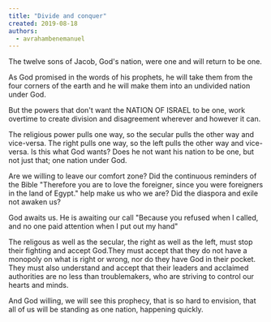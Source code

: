 ```yaml
---
title: "Divide and conquer"
created: 2019-08-18
authors: 
  - avrahambenemanuel
---
```


The twelve sons of Jacob, God's nation, were one and will return to be one.

As God promised in the words of his prophets, he will take them from the four corners of the earth and he will make them into an undivided nation under God.

But the powers that don't want the NATION OF ISRAEL to be one, work overtime to create division and disagreement wherever and however it can.

The religious power pulls one way, so the secular pulls the other way and vice-versa. The right pulls one way, so the left pulls the other way and vice-versa. Is this what God wants? Does he not want his nation to be one, but not just that; one nation under God.

Are we willing to leave our comfort zone? Did the continuous reminders of the Bible "Therefore you are to love the foreigner, since you were foreigners in the land of Egypt." help make us who we are? Did the diaspora and exile not awaken us?

God awaits us. He is awaiting our call "Because you refused when I called, and no one paid attention when I put out my hand"

The religous as well as the secular, the right as well as the left, must stop their fighting and accept God.They must accept that they do not have a monopoly on what is right or wrong, nor do they have God in their pocket. They must also understand and accept that their leaders and acclaimed authorities are no less than troublemakers, who are striving to control our hearts and minds.

And God willing, we will see this prophecy, that is so hard to envision, that all of us will be standing as one nation, happening quickly.
